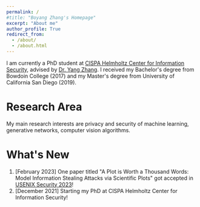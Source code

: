 ```yaml
---
permalink: /
#title: "Boyang Zhang's Homepage"
excerpt: "About me"
author_profile: True
redirect_from: 
  - /about/
  - /about.html
---
```


I am currently a PhD student at [CISPA Helmholtz Center for Information Security](https://cispa.de/en), advised by [Dr. Yang Zhang](https://yangzhangalmo.github.io/). I received my Bachelor's degree from Bowdoin College (2017) and my Master's degree from University of California San Diego (2019). 

Research Area
======
My main research interests are privacy and security of machine learning, generative networks, computer vision algorithms. 


What's New
======
1. [February 2023] One paper titled "A Plot is Worth a Thousand Words: Model Information Stealing Attacks via Scientific Plots" got accepted in [USENIX Security 2023](https://www.usenix.org/conference/usenixsecurity23)! 
2. [December 2021] Starting my PhD at CISPA Helmholtz Center for Information Security!
